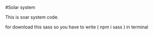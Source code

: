 #Solar system

This is soar system code.

for download this sass so you have to write ( npm i sass ) in terminal
